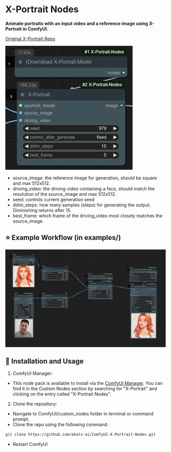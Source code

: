# X-Portrait Nodes

**Animate portraits with an input video and a reference image using X-Portrait in ComfyUI.**

[Original X-Portrait Repo](https://github.com/bytedance/X-Portrait)

<img src="assets/x-portrait-nodes.png" alt="x-portrait nodes" width="400"/>

- source_image: the reference image for generation, should be square and max 512x512.
- driving_video: the driving video containing a face, should match the resolution of the source_image and max 512x512.
- seed: controls current generation seed
- ddim_steps: how many samples (steps) for generating the output. Diminishing returns after 15.
- best_frame: which frame of the driving_video most closely matches the source_image.

## ⭐ Example Workflow (in examples/)

![Example workflow 1](assets/x-portrait-workflow.png)

## 🔧 Installation and Usage

1. ComfyUI Manager:

- This node pack is available to install via the [ComfyUI Manager](https://github.com/ltdrdata/ComfyUI-Manager). You can find it in the Custom Nodes section by searching for "X-Portrait" and clicking on the entry called "X-Portrait Nodes".

2. Clone the repository:
- Navigate to ComfyUI/custom_nodes folder in terminal or command prompt.
- Clone the repo using the following command:
```bash
git clone https://github.com/akatz-ai/ComfyUI-X-Portrait-Nodes.git
```
- Restart ComfyUI
